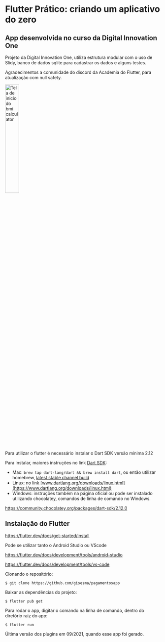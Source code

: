 # Flutter Prático: criando um aplicativo do zero
## App desenvolvida no curso da Digital Innovation One

Projeto da Digital Innovation One, utiliza estrutura modular com o uso de Slidy, banco de dados sqlite para cadastrar os dados e alguns testes.

Agradecimentos a comunidade do discord da Academia do Flutter, para atualização com null safety.

<img src="https://github.com/gisesma/flutterCursosApp/blob/main/telasapp.png" width="30%" height="30%" alt="Tela de inicio do bmi calculator">

Para utilizar o flutter é necessário instalar o Dart SDK versão mínima 2.12

Para instalar, maiores instruções no link [Dart SDK](https://www.dartlang.org/downloads/):

- Mac: `brew tap dart-lang/dart && brew install dart`, ou então
  utilizar homebrew,  [latest stable channel build](https://www.dartlang.org/downloads/archive/)
- Linux: no link [www.dartlang.org/downloads/linux.html](https://www.dartlang.org/downloads/linux.html)
- Windows: instruções também na página oficial ou pode ser instalado utilizando chocolatey, comandos de linha de comando no Windows.

https://community.chocolatey.org/packages/dart-sdk/2.12.0

## Instalação do Flutter

https://flutter.dev/docs/get-started/install


Pode se utilizar tanto o Android Studio ou VScode

https://flutter.dev/docs/development/tools/android-studio

https://flutter.dev/docs/development/tools/vs-code

Clonando o repositório:

```
$ git clone https://github.com/gisesma/pagamentosapp
```

Baixar as dependências do projeto:

```
$ flutter pub get
```

Para rodar o app, digitar o comando na linha de comando, dentro do diretório raiz do app:

```
$ flutter run
```


Última versão dos plugins em 09/2021, quando esse app foi gerado.
